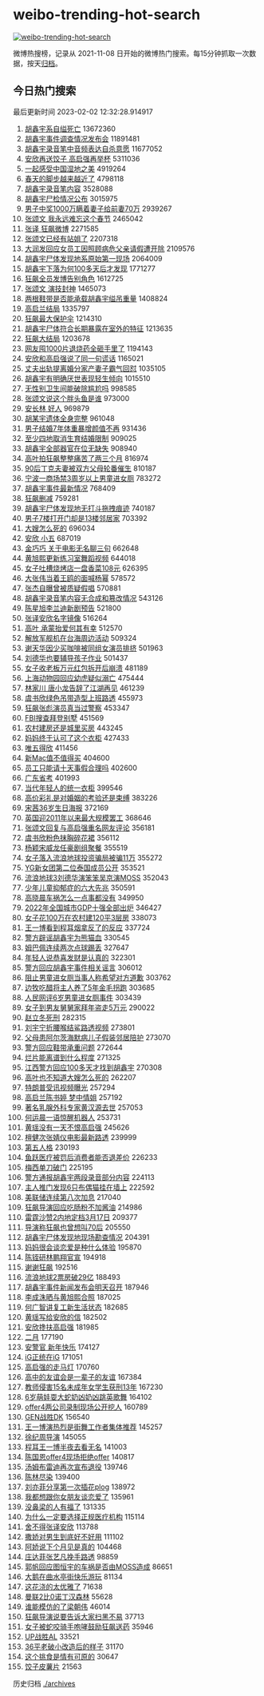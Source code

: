 # weibo-trending-hot-search

[![weibo-trending-hot-search](https://github.com/ameizi/weibo-trending-hot-search/actions/workflows/ci.yml/badge.svg)](https://github.com/ameizi/weibo-trending-hot-search/actions/workflows/ci.yml)

微博热搜榜，记录从 2021-11-08 日开始的微博热门搜索。每15分钟抓取一次数据，按天[归档](./archives)。

## 今日热门搜索

<!-- BEGIN --> 
最后更新时间 2023-02-02 12:32:28.914917 
1. [胡鑫宇系自缢死亡](https://s.weibo.com/weibo?q=%23%E8%83%A1%E9%91%AB%E5%AE%87%E7%B3%BB%E8%87%AA%E7%BC%A2%E6%AD%BB%E4%BA%A1%23&t=31&band_rank=2&Refer=top) 13672360
1. [胡鑫宇事件调查情况发布会](https://s.weibo.com/weibo?q=%23%E8%83%A1%E9%91%AB%E5%AE%87%E4%BA%8B%E4%BB%B6%E8%B0%83%E6%9F%A5%E6%83%85%E5%86%B5%E5%8F%91%E5%B8%83%E4%BC%9A%23&t=31&band_rank=1&Refer=top) 11891481
1. [胡鑫宇录音笔中音频表达自杀意愿](https://s.weibo.com/weibo?q=%23%E8%83%A1%E9%91%AB%E5%AE%87%E5%BD%95%E9%9F%B3%E7%AC%94%E4%B8%AD%E9%9F%B3%E9%A2%91%E8%A1%A8%E8%BE%BE%E8%87%AA%E6%9D%80%E6%84%8F%E6%84%BF%23&t=31&band_rank=3&Refer=top) 11677052
1. [安欣再送饺子 高启强再举杯](https://s.weibo.com/weibo?q=%23%E5%AE%89%E6%AC%A3%E5%86%8D%E9%80%81%E9%A5%BA%E5%AD%90%20%E9%AB%98%E5%90%AF%E5%BC%BA%E5%86%8D%E4%B8%BE%E6%9D%AF%23&t=31&band_rank=1&Refer=top) 5311036
1. [一起感受中国湿地之美](https://s.weibo.com/weibo?q=%23%E4%B8%80%E8%B5%B7%E6%84%9F%E5%8F%97%E4%B8%AD%E5%9B%BD%E6%B9%BF%E5%9C%B0%E4%B9%8B%E7%BE%8E%23&t=31&band_rank=3&Refer=top) 4919264
1. [春天的脚步越来越近了](https://s.weibo.com/weibo?q=%23%E6%98%A5%E5%A4%A9%E7%9A%84%E8%84%9A%E6%AD%A5%E8%B6%8A%E6%9D%A5%E8%B6%8A%E8%BF%91%E4%BA%86%23&t=31&band_rank=3&Refer=top) 4798118
1. [胡鑫宇录音笔内容](https://s.weibo.com/weibo?q=%E8%83%A1%E9%91%AB%E5%AE%87%E5%BD%95%E9%9F%B3%E7%AC%94%E5%86%85%E5%AE%B9&t=31&band_rank=41&Refer=top) 3528088
1. [胡鑫宇尸检情况公布](https://s.weibo.com/weibo?q=%23%E8%83%A1%E9%91%AB%E5%AE%87%E5%B0%B8%E6%A3%80%E6%83%85%E5%86%B5%E5%85%AC%E5%B8%83%23&t=31&band_rank=6&Refer=top) 3015975
1. [男子中奖1000万瞒着妻子给前妻70万](https://s.weibo.com/weibo?q=%23%E7%94%B7%E5%AD%90%E4%B8%AD%E5%A5%961000%E4%B8%87%E7%9E%92%E7%9D%80%E5%A6%BB%E5%AD%90%E7%BB%99%E5%89%8D%E5%A6%BB70%E4%B8%87%23&t=31&band_rank=4&Refer=top) 2939267
1. [张颂文 我永远难忘这个春节](https://s.weibo.com/weibo?q=%E5%BC%A0%E9%A2%82%E6%96%87%20%E6%88%91%E6%B0%B8%E8%BF%9C%E9%9A%BE%E5%BF%98%E8%BF%99%E4%B8%AA%E6%98%A5%E8%8A%82&t=31&band_rank=2&Refer=top) 2465042
1. [张译 狂飙微博](https://s.weibo.com/weibo?q=%E5%BC%A0%E8%AF%91%20%E7%8B%82%E9%A3%99%E5%BE%AE%E5%8D%9A&t=31&band_rank=18&Refer=top) 2271585
1. [张颂文已经有站姐了](https://s.weibo.com/weibo?q=%23%E5%BC%A0%E9%A2%82%E6%96%87%E5%B7%B2%E7%BB%8F%E6%9C%89%E7%AB%99%E5%A7%90%E4%BA%86%23&t=31&band_rank=16&Refer=top) 2207318
1. [大润发回应女员工因照顾病危父亲请假遭开除](https://s.weibo.com/weibo?q=%23%E5%A4%A7%E6%B6%A6%E5%8F%91%E5%9B%9E%E5%BA%94%E5%A5%B3%E5%91%98%E5%B7%A5%E5%9B%A0%E7%85%A7%E9%A1%BE%E7%97%85%E5%8D%B1%E7%88%B6%E4%BA%B2%E8%AF%B7%E5%81%87%E9%81%AD%E5%BC%80%E9%99%A4%23&t=31&band_rank=46&Refer=top) 2109576
1. [胡鑫宇尸体发现地系原始第一现场](https://s.weibo.com/weibo?q=%23%E8%83%A1%E9%91%AB%E5%AE%87%E5%B0%B8%E4%BD%93%E5%8F%91%E7%8E%B0%E5%9C%B0%E7%B3%BB%E5%8E%9F%E5%A7%8B%E7%AC%AC%E4%B8%80%E7%8E%B0%E5%9C%BA%23&t=31&band_rank=6&Refer=top) 2064009
1. [胡鑫宇下落为何100多天后才发现](https://s.weibo.com/weibo?q=%23%E8%83%A1%E9%91%AB%E5%AE%87%E4%B8%8B%E8%90%BD%E4%B8%BA%E4%BD%95100%E5%A4%9A%E5%A4%A9%E5%90%8E%E6%89%8D%E5%8F%91%E7%8E%B0%23&t=31&band_rank=9&Refer=top) 1771277
1. [狂飙全员发博告别角色](https://s.weibo.com/weibo?q=%23%E7%8B%82%E9%A3%99%E5%85%A8%E5%91%98%E5%8F%91%E5%8D%9A%E5%91%8A%E5%88%AB%E8%A7%92%E8%89%B2%23&t=31&band_rank=4&Refer=top) 1612725
1. [张颂文 演技封神](https://s.weibo.com/weibo?q=%E5%BC%A0%E9%A2%82%E6%96%87%20%E6%BC%94%E6%8A%80%E5%B0%81%E7%A5%9E&t=31&band_rank=5&Refer=top) 1465073
1. [两根鞋带是否能承载胡鑫宇缢吊重量](https://s.weibo.com/weibo?q=%23%E4%B8%A4%E6%A0%B9%E9%9E%8B%E5%B8%A6%E6%98%AF%E5%90%A6%E8%83%BD%E6%89%BF%E8%BD%BD%E8%83%A1%E9%91%AB%E5%AE%87%E7%BC%A2%E5%90%8A%E9%87%8D%E9%87%8F%23&t=31&band_rank=26&Refer=top) 1408824
1. [高启兰结局](https://s.weibo.com/weibo?q=%E9%AB%98%E5%90%AF%E5%85%B0%E7%BB%93%E5%B1%80&t=31&band_rank=19&Refer=top) 1335797
1. [狂飙最大保护伞](https://s.weibo.com/weibo?q=%23%E7%8B%82%E9%A3%99%E6%9C%80%E5%A4%A7%E4%BF%9D%E6%8A%A4%E4%BC%9E%23&t=31&band_rank=6&Refer=top) 1214310
1. [胡鑫宇尸体符合长期暴露在室外的特征](https://s.weibo.com/weibo?q=%23%E8%83%A1%E9%91%AB%E5%AE%87%E5%B0%B8%E4%BD%93%E7%AC%A6%E5%90%88%E9%95%BF%E6%9C%9F%E6%9A%B4%E9%9C%B2%E5%9C%A8%E5%AE%A4%E5%A4%96%E7%9A%84%E7%89%B9%E5%BE%81%23&t=31&band_rank=12&Refer=top) 1213635
1. [狂飙大结局](https://s.weibo.com/weibo?q=%23%E7%8B%82%E9%A3%99%E5%A4%A7%E7%BB%93%E5%B1%80%23&t=31&band_rank=7&Refer=top) 1203678
1. [网友囤1000片退烧药全砸手里了](https://s.weibo.com/weibo?q=%23%E7%BD%91%E5%8F%8B%E5%9B%A41000%E7%89%87%E9%80%80%E7%83%A7%E8%8D%AF%E5%85%A8%E7%A0%B8%E6%89%8B%E9%87%8C%E4%BA%86%23&t=31&band_rank=6&Refer=top) 1194143
1. [安欣和高启强说了同一句谎话](https://s.weibo.com/weibo?q=%23%E5%AE%89%E6%AC%A3%E5%92%8C%E9%AB%98%E5%90%AF%E5%BC%BA%E8%AF%B4%E4%BA%86%E5%90%8C%E4%B8%80%E5%8F%A5%E8%B0%8E%E8%AF%9D%23&t=31&band_rank=11&Refer=top) 1165021
1. [丈夫出轨提离婚分家产妻子霸气回怼](https://s.weibo.com/weibo?q=%23%E4%B8%88%E5%A4%AB%E5%87%BA%E8%BD%A8%E6%8F%90%E7%A6%BB%E5%A9%9A%E5%88%86%E5%AE%B6%E4%BA%A7%E5%A6%BB%E5%AD%90%E9%9C%B8%E6%B0%94%E5%9B%9E%E6%80%BC%23&t=31&band_rank=8&Refer=top) 1035105
1. [胡鑫宇有明确厌世表现轻生倾向](https://s.weibo.com/weibo?q=%23%E8%83%A1%E9%91%AB%E5%AE%87%E6%9C%89%E6%98%8E%E7%A1%AE%E5%8E%8C%E4%B8%96%E8%A1%A8%E7%8E%B0%E8%BD%BB%E7%94%9F%E5%80%BE%E5%90%91%23&t=31&band_rank=20&Refer=top) 1015510
1. [无性别卫生间能破除尴尬吗](https://s.weibo.com/weibo?q=%23%E6%97%A0%E6%80%A7%E5%88%AB%E5%8D%AB%E7%94%9F%E9%97%B4%E8%83%BD%E7%A0%B4%E9%99%A4%E5%B0%B4%E5%B0%AC%E5%90%97%23&t=31&band_rank=10&Refer=top) 998585
1. [张颂文说这个胖头鱼是谁](https://s.weibo.com/weibo?q=%23%E5%BC%A0%E9%A2%82%E6%96%87%E8%AF%B4%E8%BF%99%E4%B8%AA%E8%83%96%E5%A4%B4%E9%B1%BC%E6%98%AF%E8%B0%81%23&t=31&band_rank=7&Refer=top) 973000
1. [安长林 好人](https://s.weibo.com/weibo?q=%E5%AE%89%E9%95%BF%E6%9E%97%20%E5%A5%BD%E4%BA%BA&t=31&band_rank=45&Refer=top) 969879
1. [胡某宇遗体全身完整](https://s.weibo.com/weibo?q=%23%E8%83%A1%E6%9F%90%E5%AE%87%E9%81%97%E4%BD%93%E5%85%A8%E8%BA%AB%E5%AE%8C%E6%95%B4%23&t=31&band_rank=12&Refer=top) 961048
1. [男子结婚7年体重暴增颜值不再](https://s.weibo.com/weibo?q=%23%E7%94%B7%E5%AD%90%E7%BB%93%E5%A9%9A7%E5%B9%B4%E4%BD%93%E9%87%8D%E6%9A%B4%E5%A2%9E%E9%A2%9C%E5%80%BC%E4%B8%8D%E5%86%8D%23&t=31&band_rank=31&Refer=top) 931436
1. [至少四地取消生育结婚限制](https://s.weibo.com/weibo?q=%23%E8%87%B3%E5%B0%91%E5%9B%9B%E5%9C%B0%E5%8F%96%E6%B6%88%E7%94%9F%E8%82%B2%E7%BB%93%E5%A9%9A%E9%99%90%E5%88%B6%23&t=31&band_rank=39&Refer=top) 909025
1. [胡鑫宇全部器官在位无缺失](https://s.weibo.com/weibo?q=%23%E8%83%A1%E9%91%AB%E5%AE%87%E5%85%A8%E9%83%A8%E5%99%A8%E5%AE%98%E5%9C%A8%E4%BD%8D%E6%97%A0%E7%BC%BA%E5%A4%B1%23&t=31&band_rank=39&Refer=top) 908940
1. [高叶拍狂飙整整痛苦了两三个月](https://s.weibo.com/weibo?q=%23%E9%AB%98%E5%8F%B6%E6%8B%8D%E7%8B%82%E9%A3%99%E6%95%B4%E6%95%B4%E7%97%9B%E8%8B%A6%E4%BA%86%E4%B8%A4%E4%B8%89%E4%B8%AA%E6%9C%88%23&t=31&band_rank=26&Refer=top) 816974
1. [90后丁克夫妻被双方父母轮番催生](https://s.weibo.com/weibo?q=%2390%E5%90%8E%E4%B8%81%E5%85%8B%E5%A4%AB%E5%A6%BB%E8%A2%AB%E5%8F%8C%E6%96%B9%E7%88%B6%E6%AF%8D%E8%BD%AE%E7%95%AA%E5%82%AC%E7%94%9F%23&t=31&band_rank=9&Refer=top) 810187
1. [宁波一商场禁3周岁以上男童进女厕](https://s.weibo.com/weibo?q=%23%E5%AE%81%E6%B3%A2%E4%B8%80%E5%95%86%E5%9C%BA%E7%A6%813%E5%91%A8%E5%B2%81%E4%BB%A5%E4%B8%8A%E7%94%B7%E7%AB%A5%E8%BF%9B%E5%A5%B3%E5%8E%95%23&t=31&band_rank=29&Refer=top) 783272
1. [胡鑫宇事件最新情况](https://s.weibo.com/weibo?q=%23%E8%83%A1%E9%91%AB%E5%AE%87%E4%BA%8B%E4%BB%B6%E6%9C%80%E6%96%B0%E6%83%85%E5%86%B5%23&t=31&band_rank=10&Refer=top) 768409
1. [狂飙删减](https://s.weibo.com/weibo?q=%E7%8B%82%E9%A3%99%E5%88%A0%E5%87%8F&t=31&band_rank=13&Refer=top) 759281
1. [胡鑫宇尸体发现地无打斗拖拽痕迹](https://s.weibo.com/weibo?q=%23%E8%83%A1%E9%91%AB%E5%AE%87%E5%B0%B8%E4%BD%93%E5%8F%91%E7%8E%B0%E5%9C%B0%E6%97%A0%E6%89%93%E6%96%97%E6%8B%96%E6%8B%BD%E7%97%95%E8%BF%B9%23&t=31&band_rank=14&Refer=top) 740187
1. [男子7楼打开门却是13楼邻居家](https://s.weibo.com/weibo?q=%23%E7%94%B7%E5%AD%907%E6%A5%BC%E6%89%93%E5%BC%80%E9%97%A8%E5%8D%B4%E6%98%AF13%E6%A5%BC%E9%82%BB%E5%B1%85%E5%AE%B6%23&t=31&band_rank=20&Refer=top) 703392
1. [大嫂怎么死的](https://s.weibo.com/weibo?q=%23%E5%A4%A7%E5%AB%82%E6%80%8E%E4%B9%88%E6%AD%BB%E7%9A%84%23&t=31&band_rank=11&Refer=top) 696034
1. [安欣 小五](https://s.weibo.com/weibo?q=%23%E5%AE%89%E6%AC%A3%20%E5%B0%8F%E4%BA%94%23&t=31&band_rank=12&Refer=top) 687019
1. [金巧巧 关于电影无名聊三句](https://s.weibo.com/weibo?q=%E9%87%91%E5%B7%A7%E5%B7%A7%20%E5%85%B3%E4%BA%8E%E7%94%B5%E5%BD%B1%E6%97%A0%E5%90%8D%E8%81%8A%E4%B8%89%E5%8F%A5&t=31&band_rank=23&Refer=top) 662648
1. [黄旭熙更新练习室舞蹈视频](https://s.weibo.com/weibo?q=%23%E9%BB%84%E6%97%AD%E7%86%99%E6%9B%B4%E6%96%B0%E7%BB%83%E4%B9%A0%E5%AE%A4%E8%88%9E%E8%B9%88%E8%A7%86%E9%A2%91%23&t=31&band_rank=13&Refer=top) 644018
1. [女子吐槽烧烤店一盘香菜108元](https://s.weibo.com/weibo?q=%23%E5%A5%B3%E5%AD%90%E5%90%90%E6%A7%BD%E7%83%A7%E7%83%A4%E5%BA%97%E4%B8%80%E7%9B%98%E9%A6%99%E8%8F%9C108%E5%85%83%23&t=31&band_rank=25&Refer=top) 626395
1. [大张伟当着王鸥的面喊杨幂](https://s.weibo.com/weibo?q=%23%E5%A4%A7%E5%BC%A0%E4%BC%9F%E5%BD%93%E7%9D%80%E7%8E%8B%E9%B8%A5%E7%9A%84%E9%9D%A2%E5%96%8A%E6%9D%A8%E5%B9%82%23&t=31&band_rank=14&Refer=top) 578572
1. [张杰自曝曾被质疑假唱](https://s.weibo.com/weibo?q=%23%E5%BC%A0%E6%9D%B0%E8%87%AA%E6%9B%9D%E6%9B%BE%E8%A2%AB%E8%B4%A8%E7%96%91%E5%81%87%E5%94%B1%23&t=31&band_rank=15&Refer=top) 570881
1. [胡鑫宇录音笔内容无合成和篡改情况](https://s.weibo.com/weibo?q=%23%E8%83%A1%E9%91%AB%E5%AE%87%E5%BD%95%E9%9F%B3%E7%AC%94%E5%86%85%E5%AE%B9%E6%97%A0%E5%90%88%E6%88%90%E5%92%8C%E7%AF%A1%E6%94%B9%E6%83%85%E5%86%B5%23&t=31&band_rank=21&Refer=top) 543126
1. [陈星旭李兰迪新剧预告](https://s.weibo.com/weibo?q=%23%E9%99%88%E6%98%9F%E6%97%AD%E6%9D%8E%E5%85%B0%E8%BF%AA%E6%96%B0%E5%89%A7%E9%A2%84%E5%91%8A%23&t=31&band_rank=23&Refer=top) 521800
1. [张译安欣名字镜像](https://s.weibo.com/weibo?q=%23%E5%BC%A0%E8%AF%91%E5%AE%89%E6%AC%A3%E5%90%8D%E5%AD%97%E9%95%9C%E5%83%8F%23&t=31&band_rank=31&Refer=top) 516264
1. [高叶 承蒙抬爱何其有幸](https://s.weibo.com/weibo?q=%E9%AB%98%E5%8F%B6%20%E6%89%BF%E8%92%99%E6%8A%AC%E7%88%B1%E4%BD%95%E5%85%B6%E6%9C%89%E5%B9%B8&t=31&band_rank=23&Refer=top) 512570
1. [解放军舰机在台海周边活动](https://s.weibo.com/weibo?q=%23%E8%A7%A3%E6%94%BE%E5%86%9B%E8%88%B0%E6%9C%BA%E5%9C%A8%E5%8F%B0%E6%B5%B7%E5%91%A8%E8%BE%B9%E6%B4%BB%E5%8A%A8%23&t=31&band_rank=50&Refer=top) 509324
1. [谢天华因少买咖啡被同组女演员排挤](https://s.weibo.com/weibo?q=%23%E8%B0%A2%E5%A4%A9%E5%8D%8E%E5%9B%A0%E5%B0%91%E4%B9%B0%E5%92%96%E5%95%A1%E8%A2%AB%E5%90%8C%E7%BB%84%E5%A5%B3%E6%BC%94%E5%91%98%E6%8E%92%E6%8C%A4%23&t=31&band_rank=16&Refer=top) 501963
1. [刘德华也要辅导孩子作业](https://s.weibo.com/weibo?q=%23%E5%88%98%E5%BE%B7%E5%8D%8E%E4%B9%9F%E8%A6%81%E8%BE%85%E5%AF%BC%E5%AD%A9%E5%AD%90%E4%BD%9C%E4%B8%9A%23&t=31&band_rank=15&Refer=top) 501437
1. [女子收老板万元红包拆开后崩溃](https://s.weibo.com/weibo?q=%23%E5%A5%B3%E5%AD%90%E6%94%B6%E8%80%81%E6%9D%BF%E4%B8%87%E5%85%83%E7%BA%A2%E5%8C%85%E6%8B%86%E5%BC%80%E5%90%8E%E5%B4%A9%E6%BA%83%23&t=31&band_rank=50&Refer=top) 481189
1. [上海动物园回应幼虎疑似溺亡](https://s.weibo.com/weibo?q=%23%E4%B8%8A%E6%B5%B7%E5%8A%A8%E7%89%A9%E5%9B%AD%E5%9B%9E%E5%BA%94%E5%B9%BC%E8%99%8E%E7%96%91%E4%BC%BC%E6%BA%BA%E4%BA%A1%23&t=31&band_rank=45&Refer=top) 475444
1. [林家川 唐小龙告辞了江湖再见](https://s.weibo.com/weibo?q=%E6%9E%97%E5%AE%B6%E5%B7%9D%20%E5%94%90%E5%B0%8F%E9%BE%99%E5%91%8A%E8%BE%9E%E4%BA%86%E6%B1%9F%E6%B9%96%E5%86%8D%E8%A7%81&t=31&band_rank=18&Refer=top) 461239
1. [虞书欣绿色吊带造型上班路透](https://s.weibo.com/weibo?q=%23%E8%99%9E%E4%B9%A6%E6%AC%A3%E7%BB%BF%E8%89%B2%E5%90%8A%E5%B8%A6%E9%80%A0%E5%9E%8B%E4%B8%8A%E7%8F%AD%E8%B7%AF%E9%80%8F%23&t=31&band_rank=29&Refer=top) 455973
1. [狂飙张彪演员真当过警察](https://s.weibo.com/weibo?q=%23%E7%8B%82%E9%A3%99%E5%BC%A0%E5%BD%AA%E6%BC%94%E5%91%98%E7%9C%9F%E5%BD%93%E8%BF%87%E8%AD%A6%E5%AF%9F%23&t=31&band_rank=40&Refer=top) 453347
1. [FBI搜查拜登别墅](https://s.weibo.com/weibo?q=%23FBI%E6%90%9C%E6%9F%A5%E6%8B%9C%E7%99%BB%E5%88%AB%E5%A2%85%23&t=31&band_rank=31&Refer=top) 451569
1. [农村建房还是城里买房](https://s.weibo.com/weibo?q=%23%E5%86%9C%E6%9D%91%E5%BB%BA%E6%88%BF%E8%BF%98%E6%98%AF%E5%9F%8E%E9%87%8C%E4%B9%B0%E6%88%BF%23&t=31&band_rank=26&Refer=top) 443245
1. [妈妈终于认可了这个衣柜](https://s.weibo.com/weibo?q=%23%E5%A6%88%E5%A6%88%E7%BB%88%E4%BA%8E%E8%AE%A4%E5%8F%AF%E4%BA%86%E8%BF%99%E4%B8%AA%E8%A1%A3%E6%9F%9C%23&t=31&band_rank=28&Refer=top) 427433
1. [唯五得欣](https://s.weibo.com/weibo?q=%E5%94%AF%E4%BA%94%E5%BE%97%E6%AC%A3&t=31&band_rank=37&Refer=top) 411456
1. [新Mac值不值得买](https://s.weibo.com/weibo?q=%23%E6%96%B0Mac%E5%80%BC%E4%B8%8D%E5%80%BC%E5%BE%97%E4%B9%B0%23&t=31&band_rank=21&Refer=top) 404600
1. [员工只能请十天事假合理吗](https://s.weibo.com/weibo?q=%23%E5%91%98%E5%B7%A5%E5%8F%AA%E8%83%BD%E8%AF%B7%E5%8D%81%E5%A4%A9%E4%BA%8B%E5%81%87%E5%90%88%E7%90%86%E5%90%97%23&t=31&band_rank=39&Refer=top) 402600
1. [广东省考](https://s.weibo.com/weibo?q=%E5%B9%BF%E4%B8%9C%E7%9C%81%E8%80%83&t=31&band_rank=22&Refer=top) 401993
1. [当代年轻人的统一衣柜](https://s.weibo.com/weibo?q=%23%E5%BD%93%E4%BB%A3%E5%B9%B4%E8%BD%BB%E4%BA%BA%E7%9A%84%E7%BB%9F%E4%B8%80%E8%A1%A3%E6%9F%9C%23&t=31&band_rank=22&Refer=top) 399546
1. [高价彩礼是对婚姻的考验还是束缚](https://s.weibo.com/weibo?q=%23%E9%AB%98%E4%BB%B7%E5%BD%A9%E7%A4%BC%E6%98%AF%E5%AF%B9%E5%A9%9A%E5%A7%BB%E7%9A%84%E8%80%83%E9%AA%8C%E8%BF%98%E6%98%AF%E6%9D%9F%E7%BC%9A%23&t=31&band_rank=43&Refer=top) 383226
1. [宋茜36岁生日海报](https://s.weibo.com/weibo?q=%23%E5%AE%8B%E8%8C%9C36%E5%B2%81%E7%94%9F%E6%97%A5%E6%B5%B7%E6%8A%A5%23&t=31&band_rank=25&Refer=top) 372169
1. [英国迎2011年以来最大规模罢工](https://s.weibo.com/weibo?q=%23%E8%8B%B1%E5%9B%BD%E8%BF%8E2011%E5%B9%B4%E4%BB%A5%E6%9D%A5%E6%9C%80%E5%A4%A7%E8%A7%84%E6%A8%A1%E7%BD%A2%E5%B7%A5%23&t=31&band_rank=31&Refer=top) 368646
1. [张颂文回复与高启强重名网友评论](https://s.weibo.com/weibo?q=%23%E5%BC%A0%E9%A2%82%E6%96%87%E5%9B%9E%E5%A4%8D%E4%B8%8E%E9%AB%98%E5%90%AF%E5%BC%BA%E9%87%8D%E5%90%8D%E7%BD%91%E5%8F%8B%E8%AF%84%E8%AE%BA%23&t=31&band_rank=32&Refer=top) 356181
1. [虞书欣粉色抹胸碎花裙](https://s.weibo.com/weibo?q=%23%E8%99%9E%E4%B9%A6%E6%AC%A3%E7%B2%89%E8%89%B2%E6%8A%B9%E8%83%B8%E7%A2%8E%E8%8A%B1%E8%A3%99%23&t=31&band_rank=35&Refer=top) 356112
1. [杨颖宋威龙任豪剧组聚餐](https://s.weibo.com/weibo?q=%23%E6%9D%A8%E9%A2%96%E5%AE%8B%E5%A8%81%E9%BE%99%E4%BB%BB%E8%B1%AA%E5%89%A7%E7%BB%84%E8%81%9A%E9%A4%90%23&t=31&band_rank=32&Refer=top) 355519
1. [女子落入流浪地球投资骗局被骗11万](https://s.weibo.com/weibo?q=%23%E5%A5%B3%E5%AD%90%E8%90%BD%E5%85%A5%E6%B5%81%E6%B5%AA%E5%9C%B0%E7%90%83%E6%8A%95%E8%B5%84%E9%AA%97%E5%B1%80%E8%A2%AB%E9%AA%9711%E4%B8%87%23&t=31&band_rank=24&Refer=top) 355272
1. [YG新女团第二位泰国成员公开](https://s.weibo.com/weibo?q=%23YG%E6%96%B0%E5%A5%B3%E5%9B%A2%E7%AC%AC%E4%BA%8C%E4%BD%8D%E6%B3%B0%E5%9B%BD%E6%88%90%E5%91%98%E5%85%AC%E5%BC%80%23&t=31&band_rank=27&Refer=top) 353521
1. [流浪地球3刘德华演笨笨吴京演MOSS](https://s.weibo.com/weibo?q=%23%E6%B5%81%E6%B5%AA%E5%9C%B0%E7%90%833%E5%88%98%E5%BE%B7%E5%8D%8E%E6%BC%94%E7%AC%A8%E7%AC%A8%E5%90%B4%E4%BA%AC%E6%BC%94MOSS%23&t=31&band_rank=43&Refer=top) 352043
1. [少年儿童抑郁症的六大先兆](https://s.weibo.com/weibo?q=%23%E5%B0%91%E5%B9%B4%E5%84%BF%E7%AB%A5%E6%8A%91%E9%83%81%E7%97%87%E7%9A%84%E5%85%AD%E5%A4%A7%E5%85%88%E5%85%86%23&t=31&band_rank=47&Refer=top) 350591
1. [高晓晨车祸怎么一点事都没有](https://s.weibo.com/weibo?q=%E9%AB%98%E6%99%93%E6%99%A8%E8%BD%A6%E7%A5%B8%E6%80%8E%E4%B9%88%E4%B8%80%E7%82%B9%E4%BA%8B%E9%83%BD%E6%B2%A1%E6%9C%89&t=31&band_rank=21&Refer=top) 349950
1. [2022年全国城市GDP十强全部出炉](https://s.weibo.com/weibo?q=%232022%E5%B9%B4%E5%85%A8%E5%9B%BD%E5%9F%8E%E5%B8%82GDP%E5%8D%81%E5%BC%BA%E5%85%A8%E9%83%A8%E5%87%BA%E7%82%89%23&t=31&band_rank=33&Refer=top) 346427
1. [女子花100万在农村建120平3层房](https://s.weibo.com/weibo?q=%23%E5%A5%B3%E5%AD%90%E8%8A%B1100%E4%B8%87%E5%9C%A8%E5%86%9C%E6%9D%91%E5%BB%BA120%E5%B9%B33%E5%B1%82%E6%88%BF%23&t=31&band_rank=17&Refer=top) 338073
1. [王一博看到程耳烟拿反了的反应](https://s.weibo.com/weibo?q=%23%E7%8E%8B%E4%B8%80%E5%8D%9A%E7%9C%8B%E5%88%B0%E7%A8%8B%E8%80%B3%E7%83%9F%E6%8B%BF%E5%8F%8D%E4%BA%86%E7%9A%84%E5%8F%8D%E5%BA%94%23&t=31&band_rank=33&Refer=top) 337724
1. [警方辟谣胡鑫宇为熊猫血](https://s.weibo.com/weibo?q=%23%E8%AD%A6%E6%96%B9%E8%BE%9F%E8%B0%A3%E8%83%A1%E9%91%AB%E5%AE%87%E4%B8%BA%E7%86%8A%E7%8C%AB%E8%A1%80%23&t=31&band_rank=42&Refer=top) 330545
1. [姆巴佩连续两次点球踢丢](https://s.weibo.com/weibo?q=%23%E5%A7%86%E5%B7%B4%E4%BD%A9%E8%BF%9E%E7%BB%AD%E4%B8%A4%E6%AC%A1%E7%82%B9%E7%90%83%E8%B8%A2%E4%B8%A2%23&t=31&band_rank=27&Refer=top) 327647
1. [年轻人说恭喜发财是认真的](https://s.weibo.com/weibo?q=%23%E5%B9%B4%E8%BD%BB%E4%BA%BA%E8%AF%B4%E6%81%AD%E5%96%9C%E5%8F%91%E8%B4%A2%E6%98%AF%E8%AE%A4%E7%9C%9F%E7%9A%84%23&t=31&band_rank=43&Refer=top) 322301
1. [警方回应胡鑫宇事件相关谣言](https://s.weibo.com/weibo?q=%23%E8%AD%A6%E6%96%B9%E5%9B%9E%E5%BA%94%E8%83%A1%E9%91%AB%E5%AE%87%E4%BA%8B%E4%BB%B6%E7%9B%B8%E5%85%B3%E8%B0%A3%E8%A8%80%23&t=31&band_rank=47&Refer=top) 306012
1. [阻止男童进女厕当事人称希望对方道歉](https://s.weibo.com/weibo?q=%23%E9%98%BB%E6%AD%A2%E7%94%B7%E7%AB%A5%E8%BF%9B%E5%A5%B3%E5%8E%95%E5%BD%93%E4%BA%8B%E4%BA%BA%E7%A7%B0%E5%B8%8C%E6%9C%9B%E5%AF%B9%E6%96%B9%E9%81%93%E6%AD%89%23&t=31&band_rank=29&Refer=top) 303762
1. [边牧吃醋将主人养了5年金毛拐跑](https://s.weibo.com/weibo?q=%23%E8%BE%B9%E7%89%A7%E5%90%83%E9%86%8B%E5%B0%86%E4%B8%BB%E4%BA%BA%E5%85%BB%E4%BA%865%E5%B9%B4%E9%87%91%E6%AF%9B%E6%8B%90%E8%B7%91%23&t=31&band_rank=19&Refer=top) 303685
1. [人民网评6岁男童进女厕事件](https://s.weibo.com/weibo?q=%23%E4%BA%BA%E6%B0%91%E7%BD%91%E8%AF%846%E5%B2%81%E7%94%B7%E7%AB%A5%E8%BF%9B%E5%A5%B3%E5%8E%95%E4%BA%8B%E4%BB%B6%23&t=31&band_rank=18&Refer=top) 303439
1. [女子到男友舅舅家拜年盗走5万元](https://s.weibo.com/weibo?q=%23%E5%A5%B3%E5%AD%90%E5%88%B0%E7%94%B7%E5%8F%8B%E8%88%85%E8%88%85%E5%AE%B6%E6%8B%9C%E5%B9%B4%E7%9B%97%E8%B5%B05%E4%B8%87%E5%85%83%23&t=31&band_rank=50&Refer=top) 290022
1. [赵立冬死刑](https://s.weibo.com/weibo?q=%23%E8%B5%B5%E7%AB%8B%E5%86%AC%E6%AD%BB%E5%88%91%23&t=31&band_rank=26&Refer=top) 282315
1. [刘宇宁折腰喉结鲨路透视频](https://s.weibo.com/weibo?q=%23%E5%88%98%E5%AE%87%E5%AE%81%E6%8A%98%E8%85%B0%E5%96%89%E7%BB%93%E9%B2%A8%E8%B7%AF%E9%80%8F%E8%A7%86%E9%A2%91%23&t=31&band_rank=28&Refer=top) 273801
1. [父母患阿尔茨海默病儿子假装邻居陪护](https://s.weibo.com/weibo?q=%23%E7%88%B6%E6%AF%8D%E6%82%A3%E9%98%BF%E5%B0%94%E8%8C%A8%E6%B5%B7%E9%BB%98%E7%97%85%E5%84%BF%E5%AD%90%E5%81%87%E8%A3%85%E9%82%BB%E5%B1%85%E9%99%AA%E6%8A%A4%23&t=31&band_rank=32&Refer=top) 273070
1. [警方回应鞋带承重问题](https://s.weibo.com/weibo?q=%23%E8%AD%A6%E6%96%B9%E5%9B%9E%E5%BA%94%E9%9E%8B%E5%B8%A6%E6%89%BF%E9%87%8D%E9%97%AE%E9%A2%98%23&t=31&band_rank=40&Refer=top) 272644
1. [烂片能离谱到什么程度](https://s.weibo.com/weibo?q=%23%E7%83%82%E7%89%87%E8%83%BD%E7%A6%BB%E8%B0%B1%E5%88%B0%E4%BB%80%E4%B9%88%E7%A8%8B%E5%BA%A6%23&t=31&band_rank=22&Refer=top) 271325
1. [江西警方回应100多天才找到胡鑫宇](https://s.weibo.com/weibo?q=%23%E6%B1%9F%E8%A5%BF%E8%AD%A6%E6%96%B9%E5%9B%9E%E5%BA%94100%E5%A4%9A%E5%A4%A9%E6%89%8D%E6%89%BE%E5%88%B0%E8%83%A1%E9%91%AB%E5%AE%87%23&t=31&band_rank=39&Refer=top) 270308
1. [高叶也不知道大嫂怎么死的](https://s.weibo.com/weibo?q=%23%E9%AB%98%E5%8F%B6%E4%B9%9F%E4%B8%8D%E7%9F%A5%E9%81%93%E5%A4%A7%E5%AB%82%E6%80%8E%E4%B9%88%E6%AD%BB%E7%9A%84%23&t=31&band_rank=23&Refer=top) 262207
1. [特朗普受讯视频曝光](https://s.weibo.com/weibo?q=%23%E7%89%B9%E6%9C%97%E6%99%AE%E5%8F%97%E8%AE%AF%E8%A7%86%E9%A2%91%E6%9B%9D%E5%85%89%23&t=31&band_rank=38&Refer=top) 257294
1. [高启兰陈书婷 梦中情姐](https://s.weibo.com/weibo?q=%E9%AB%98%E5%90%AF%E5%85%B0%E9%99%88%E4%B9%A6%E5%A9%B7%20%E6%A2%A6%E4%B8%AD%E6%83%85%E5%A7%90&t=31&band_rank=24&Refer=top) 257192
1. [著名乳腺外科专家黄汉源去世](https://s.weibo.com/weibo?q=%23%E8%91%97%E5%90%8D%E4%B9%B3%E8%85%BA%E5%A4%96%E7%A7%91%E4%B8%93%E5%AE%B6%E9%BB%84%E6%B1%89%E6%BA%90%E5%8E%BB%E4%B8%96%23&t=31&band_rank=25&Refer=top) 257053
1. [何运晨一语惊醒机器人](https://s.weibo.com/weibo?q=%23%E4%BD%95%E8%BF%90%E6%99%A8%E4%B8%80%E8%AF%AD%E6%83%8A%E9%86%92%E6%9C%BA%E5%99%A8%E4%BA%BA%23&t=31&band_rank=43&Refer=top) 253731
1. [黄瑶没有一天不恨高启强](https://s.weibo.com/weibo?q=%23%E9%BB%84%E7%91%B6%E6%B2%A1%E6%9C%89%E4%B8%80%E5%A4%A9%E4%B8%8D%E6%81%A8%E9%AB%98%E5%90%AF%E5%BC%BA%23&t=31&band_rank=27&Refer=top) 245626
1. [檀健次张婧仪电影最新路透](https://s.weibo.com/weibo?q=%23%E6%AA%80%E5%81%A5%E6%AC%A1%E5%BC%A0%E5%A9%A7%E4%BB%AA%E7%94%B5%E5%BD%B1%E6%9C%80%E6%96%B0%E8%B7%AF%E9%80%8F%23&t=31&band_rank=43&Refer=top) 239999
1. [第五人格](https://s.weibo.com/weibo?q=%23%E7%AC%AC%E4%BA%94%E4%BA%BA%E6%A0%BC%23&t=31&band_rank=36&Refer=top) 230193
1. [鱼跃医疗被罚后消费者能否退差价](https://s.weibo.com/weibo?q=%23%E9%B1%BC%E8%B7%83%E5%8C%BB%E7%96%97%E8%A2%AB%E7%BD%9A%E5%90%8E%E6%B6%88%E8%B4%B9%E8%80%85%E8%83%BD%E5%90%A6%E9%80%80%E5%B7%AE%E4%BB%B7%23&t=31&band_rank=34&Refer=top) 226233
1. [梅西单刀破门](https://s.weibo.com/weibo?q=%23%E6%A2%85%E8%A5%BF%E5%8D%95%E5%88%80%E7%A0%B4%E9%97%A8%23&t=31&band_rank=37&Refer=top) 225195
1. [警方通报胡鑫宇两段录音部分内容](https://s.weibo.com/weibo?q=%23%E8%AD%A6%E6%96%B9%E9%80%9A%E6%8A%A5%E8%83%A1%E9%91%AB%E5%AE%87%E4%B8%A4%E6%AE%B5%E5%BD%95%E9%9F%B3%E9%83%A8%E5%88%86%E5%86%85%E5%AE%B9%23&t=31&band_rank=42&Refer=top) 224113
1. [主人推门发现6只布偶猫挂在墙上](https://s.weibo.com/weibo?q=%23%E4%B8%BB%E4%BA%BA%E6%8E%A8%E9%97%A8%E5%8F%91%E7%8E%B06%E5%8F%AA%E5%B8%83%E5%81%B6%E7%8C%AB%E6%8C%82%E5%9C%A8%E5%A2%99%E4%B8%8A%23&t=31&band_rank=29&Refer=top) 222592
1. [美联储连续第八次加息](https://s.weibo.com/weibo?q=%23%E7%BE%8E%E8%81%94%E5%82%A8%E8%BF%9E%E7%BB%AD%E7%AC%AC%E5%85%AB%E6%AC%A1%E5%8A%A0%E6%81%AF%23&t=31&band_rank=39&Refer=top) 217040
1. [狂飙导演回应吃肠粉不加酱油](https://s.weibo.com/weibo?q=%23%E7%8B%82%E9%A3%99%E5%AF%BC%E6%BC%94%E5%9B%9E%E5%BA%94%E5%90%83%E8%82%A0%E7%B2%89%E4%B8%8D%E5%8A%A0%E9%85%B1%E6%B2%B9%23&t=31&band_rank=33&Refer=top) 214986
1. [雷霆沙赞2内地定档3月17日](https://s.weibo.com/weibo?q=%23%E9%9B%B7%E9%9C%86%E6%B2%99%E8%B5%9E2%E5%86%85%E5%9C%B0%E5%AE%9A%E6%A1%A33%E6%9C%8817%E6%97%A5%23&t=31&band_rank=46&Refer=top) 209377
1. [导演称狂飙也曾想叫70后](https://s.weibo.com/weibo?q=%23%E5%AF%BC%E6%BC%94%E7%A7%B0%E7%8B%82%E9%A3%99%E4%B9%9F%E6%9B%BE%E6%83%B3%E5%8F%AB70%E5%90%8E%23&t=31&band_rank=47&Refer=top) 205550
1. [胡鑫宇尸体发现地现场勘查情况](https://s.weibo.com/weibo?q=%23%E8%83%A1%E9%91%AB%E5%AE%87%E5%B0%B8%E4%BD%93%E5%8F%91%E7%8E%B0%E5%9C%B0%E7%8E%B0%E5%9C%BA%E5%8B%98%E6%9F%A5%E6%83%85%E5%86%B5%23&t=31&band_rank=49&Refer=top) 204391
1. [妈妈很会谈恋爱是种什么体验](https://s.weibo.com/weibo?q=%23%E5%A6%88%E5%A6%88%E5%BE%88%E4%BC%9A%E8%B0%88%E6%81%8B%E7%88%B1%E6%98%AF%E7%A7%8D%E4%BB%80%E4%B9%88%E4%BD%93%E9%AA%8C%23&t=31&band_rank=30&Refer=top) 195870
1. [陈铚研林鹏翔官宣](https://s.weibo.com/weibo?q=%23%E9%99%88%E9%93%9A%E7%A0%94%E6%9E%97%E9%B9%8F%E7%BF%94%E5%AE%98%E5%AE%A3%23&t=31&band_rank=31&Refer=top) 194918
1. [谢谢狂飙](https://s.weibo.com/weibo?q=%23%E8%B0%A2%E8%B0%A2%E7%8B%82%E9%A3%99%23&t=31&band_rank=6&Refer=top) 192516
1. [流浪地球2票房破29亿](https://s.weibo.com/weibo?q=%23%E6%B5%81%E6%B5%AA%E5%9C%B0%E7%90%832%E7%A5%A8%E6%88%BF%E7%A0%B429%E4%BA%BF%23&t=31&band_rank=32&Refer=top) 188493
1. [胡鑫宇事件新闻发布会明天召开](https://s.weibo.com/weibo?q=%23%E8%83%A1%E9%91%AB%E5%AE%87%E4%BA%8B%E4%BB%B6%E6%96%B0%E9%97%BB%E5%8F%91%E5%B8%83%E4%BC%9A%E6%98%8E%E5%A4%A9%E5%8F%AC%E5%BC%80%23&t=31&band_rank=40&Refer=top) 187946
1. [李成洙晒与黄旭熙合照](https://s.weibo.com/weibo?q=%23%E6%9D%8E%E6%88%90%E6%B4%99%E6%99%92%E4%B8%8E%E9%BB%84%E6%97%AD%E7%86%99%E5%90%88%E7%85%A7%23&t=31&band_rank=33&Refer=top) 187025
1. [何广智讲复工新生活状态](https://s.weibo.com/weibo?q=%23%E4%BD%95%E5%B9%BF%E6%99%BA%E8%AE%B2%E5%A4%8D%E5%B7%A5%E6%96%B0%E7%94%9F%E6%B4%BB%E7%8A%B6%E6%80%81%23&t=31&band_rank=49&Refer=top) 182685
1. [黄瑶写给安欣的信](https://s.weibo.com/weibo?q=%23%E9%BB%84%E7%91%B6%E5%86%99%E7%BB%99%E5%AE%89%E6%AC%A3%E7%9A%84%E4%BF%A1%23&t=31&band_rank=34&Refer=top) 182502
1. [安欣搀扶高启强](https://s.weibo.com/weibo?q=%23%E5%AE%89%E6%AC%A3%E6%90%80%E6%89%B6%E9%AB%98%E5%90%AF%E5%BC%BA%23&t=31&band_rank=50&Refer=top) 181985
1. [二月](https://s.weibo.com/weibo?q=%E4%BA%8C%E6%9C%88&t=31&band_rank=13&Refer=top) 177190
1. [安警官 新年快乐](https://s.weibo.com/weibo?q=%E5%AE%89%E8%AD%A6%E5%AE%98%20%E6%96%B0%E5%B9%B4%E5%BF%AB%E4%B9%90&t=31&band_rank=36&Refer=top) 174127
1. [iG正统在iG](https://s.weibo.com/weibo?q=%23iG%E6%AD%A3%E7%BB%9F%E5%9C%A8iG%23&t=31&band_rank=37&Refer=top) 171051
1. [高启强的走马灯](https://s.weibo.com/weibo?q=%23%E9%AB%98%E5%90%AF%E5%BC%BA%E7%9A%84%E8%B5%B0%E9%A9%AC%E7%81%AF%23&t=31&band_rank=44&Refer=top) 170760
1. [高中的友谊会是一辈子的友谊](https://s.weibo.com/weibo?q=%23%E9%AB%98%E4%B8%AD%E7%9A%84%E5%8F%8B%E8%B0%8A%E4%BC%9A%E6%98%AF%E4%B8%80%E8%BE%88%E5%AD%90%E7%9A%84%E5%8F%8B%E8%B0%8A%23&t=31&band_rank=38&Refer=top) 167384
1. [教师侵害15名未成年女学生获刑13年](https://s.weibo.com/weibo?q=%23%E6%95%99%E5%B8%88%E4%BE%B5%E5%AE%B315%E5%90%8D%E6%9C%AA%E6%88%90%E5%B9%B4%E5%A5%B3%E5%AD%A6%E7%94%9F%E8%8E%B7%E5%88%9113%E5%B9%B4%23&t=31&band_rank=39&Refer=top) 167230
1. [6岁萌娃耍大蛇奶凶奶凶跳英歌舞](https://s.weibo.com/weibo?q=%236%E5%B2%81%E8%90%8C%E5%A8%83%E8%80%8D%E5%A4%A7%E8%9B%87%E5%A5%B6%E5%87%B6%E5%A5%B6%E5%87%B6%E8%B7%B3%E8%8B%B1%E6%AD%8C%E8%88%9E%23&t=31&band_rank=39&Refer=top) 164102
1. [offer4两公司录制现场公开挖人](https://s.weibo.com/weibo?q=%23offer4%E4%B8%A4%E5%85%AC%E5%8F%B8%E5%BD%95%E5%88%B6%E7%8E%B0%E5%9C%BA%E5%85%AC%E5%BC%80%E6%8C%96%E4%BA%BA%23&t=31&band_rank=48&Refer=top) 160789
1. [GEN战胜DK](https://s.weibo.com/weibo?q=%23GEN%E6%88%98%E8%83%9CDK%23&t=31&band_rank=26&Refer=top) 156540
1. [王一博演热烈是街舞工作者集体推荐](https://s.weibo.com/weibo?q=%23%E7%8E%8B%E4%B8%80%E5%8D%9A%E6%BC%94%E7%83%AD%E7%83%88%E6%98%AF%E8%A1%97%E8%88%9E%E5%B7%A5%E4%BD%9C%E8%80%85%E9%9B%86%E4%BD%93%E6%8E%A8%E8%8D%90%23&t=31&band_rank=44&Refer=top) 145257
1. [徐纪周导演](https://s.weibo.com/weibo?q=%E5%BE%90%E7%BA%AA%E5%91%A8%E5%AF%BC%E6%BC%94&t=31&band_rank=50&Refer=top) 145055
1. [程耳王一博半夜去看无名](https://s.weibo.com/weibo?q=%23%E7%A8%8B%E8%80%B3%E7%8E%8B%E4%B8%80%E5%8D%9A%E5%8D%8A%E5%A4%9C%E5%8E%BB%E7%9C%8B%E6%97%A0%E5%90%8D%23&t=31&band_rank=41&Refer=top) 141003
1. [陈国恩offer4现场拒绝offer](https://s.weibo.com/weibo?q=%23%E9%99%88%E5%9B%BD%E6%81%A9offer4%E7%8E%B0%E5%9C%BA%E6%8B%92%E7%BB%9Doffer%23&t=31&band_rank=42&Refer=top) 140817
1. [汤姆布雷迪再次宣布退役](https://s.weibo.com/weibo?q=%23%E6%B1%A4%E5%A7%86%E5%B8%83%E9%9B%B7%E8%BF%AA%E5%86%8D%E6%AC%A1%E5%AE%A3%E5%B8%83%E9%80%80%E5%BD%B9%23&t=31&band_rank=45&Refer=top) 139746
1. [陈林尽染](https://s.weibo.com/weibo?q=%E9%99%88%E6%9E%97%E5%B0%BD%E6%9F%93&t=31&band_rank=46&Refer=top) 139400
1. [刘亦菲分享第一次插花plog](https://s.weibo.com/weibo?q=%23%E5%88%98%E4%BA%A6%E8%8F%B2%E5%88%86%E4%BA%AB%E7%AC%AC%E4%B8%80%E6%AC%A1%E6%8F%92%E8%8A%B1plog%23&t=31&band_rank=47&Refer=top) 138972
1. [我都想跟你女朋友谈恋爱了](https://s.weibo.com/weibo?q=%23%E6%88%91%E9%83%BD%E6%83%B3%E8%B7%9F%E4%BD%A0%E5%A5%B3%E6%9C%8B%E5%8F%8B%E8%B0%88%E6%81%8B%E7%88%B1%E4%BA%86%23&t=31&band_rank=48&Refer=top) 135961
1. [没鼻梁的人有福了](https://s.weibo.com/weibo?q=%23%E6%B2%A1%E9%BC%BB%E6%A2%81%E7%9A%84%E4%BA%BA%E6%9C%89%E7%A6%8F%E4%BA%86%23&t=31&band_rank=49&Refer=top) 131335
1. [为什么一定要选择正规医疗机构](https://s.weibo.com/weibo?q=%23%E4%B8%BA%E4%BB%80%E4%B9%88%E4%B8%80%E5%AE%9A%E8%A6%81%E9%80%89%E6%8B%A9%E6%AD%A3%E8%A7%84%E5%8C%BB%E7%96%97%E6%9C%BA%E6%9E%84%23&t=31&band_rank=47&Refer=top) 115114
1. [舍不得张译安欣](https://s.weibo.com/weibo?q=%23%E8%88%8D%E4%B8%8D%E5%BE%97%E5%BC%A0%E8%AF%91%E5%AE%89%E6%AC%A3%23&t=31&band_rank=32&Refer=top) 113788
1. [撒娇对男生到底好不好用](https://s.weibo.com/weibo?q=%23%E6%92%92%E5%A8%87%E5%AF%B9%E7%94%B7%E7%94%9F%E5%88%B0%E5%BA%95%E5%A5%BD%E4%B8%8D%E5%A5%BD%E7%94%A8%23&t=31&band_rank=50&Refer=top) 111102
1. [阿娇说下个月见是真的](https://s.weibo.com/weibo?q=%23%E9%98%BF%E5%A8%87%E8%AF%B4%E4%B8%8B%E4%B8%AA%E6%9C%88%E8%A7%81%E6%98%AF%E7%9C%9F%E7%9A%84%23&t=31&band_rank=44&Refer=top) 104468
1. [庄达菲张艺凡挽手路透](https://s.weibo.com/weibo?q=%23%E5%BA%84%E8%BE%BE%E8%8F%B2%E5%BC%A0%E8%89%BA%E5%87%A1%E6%8C%BD%E6%89%8B%E8%B7%AF%E9%80%8F%23&t=31&band_rank=24&Refer=top) 98859
1. [郭帆回应图恒宇的车祸是否由MOSS造成](https://s.weibo.com/weibo?q=%23%E9%83%AD%E5%B8%86%E5%9B%9E%E5%BA%94%E5%9B%BE%E6%81%92%E5%AE%87%E7%9A%84%E8%BD%A6%E7%A5%B8%E6%98%AF%E5%90%A6%E7%94%B1MOSS%E9%80%A0%E6%88%90%23&t=31&band_rank=50&Refer=top) 86651
1. [大鹅在曲水亭街快乐游玩](https://s.weibo.com/weibo?q=%23%E5%A4%A7%E9%B9%85%E5%9C%A8%E6%9B%B2%E6%B0%B4%E4%BA%AD%E8%A1%97%E5%BF%AB%E4%B9%90%E6%B8%B8%E7%8E%A9%23&t=31&band_rank=46&Refer=top) 81134
1. [这花浇的太优雅了](https://s.weibo.com/weibo?q=%23%E8%BF%99%E8%8A%B1%E6%B5%87%E7%9A%84%E5%A4%AA%E4%BC%98%E9%9B%85%E4%BA%86%23&t=31&band_rank=49&Refer=top) 71638
1. [曼联2比0诺丁汉森林](https://s.weibo.com/weibo?q=%23%E6%9B%BC%E8%81%942%E6%AF%940%E8%AF%BA%E4%B8%81%E6%B1%89%E6%A3%AE%E6%9E%97%23&t=31&band_rank=49&Refer=top) 55628
1. [谁能模仿的了梁朝伟](https://s.weibo.com/weibo?q=%23%E8%B0%81%E8%83%BD%E6%A8%A1%E4%BB%BF%E7%9A%84%E4%BA%86%E6%A2%81%E6%9C%9D%E4%BC%9F%23&t=31&band_rank=45&Refer=top) 46014
1. [狂飙导演说要告诉大家扫黑不易](https://s.weibo.com/weibo?q=%23%E7%8B%82%E9%A3%99%E5%AF%BC%E6%BC%94%E8%AF%B4%E8%A6%81%E5%91%8A%E8%AF%89%E5%A4%A7%E5%AE%B6%E6%89%AB%E9%BB%91%E4%B8%8D%E6%98%93%23&t=31&band_rank=46&Refer=top) 37713
1. [女子被蛇咬骑手咆哮鼓励狂飙送药](https://s.weibo.com/weibo?q=%23%E5%A5%B3%E5%AD%90%E8%A2%AB%E8%9B%87%E5%92%AC%E9%AA%91%E6%89%8B%E5%92%86%E5%93%AE%E9%BC%93%E5%8A%B1%E7%8B%82%E9%A3%99%E9%80%81%E8%8D%AF%23&t=31&band_rank=50&Refer=top) 35946
1. [UP战胜AL](https://s.weibo.com/weibo?q=%23UP%E6%88%98%E8%83%9CAL%23&t=31&band_rank=26&Refer=top) 33521
1. [36平老破小改造后的样子](https://s.weibo.com/weibo?q=%2336%E5%B9%B3%E8%80%81%E7%A0%B4%E5%B0%8F%E6%94%B9%E9%80%A0%E5%90%8E%E7%9A%84%E6%A0%B7%E5%AD%90%23&t=31&band_rank=44&Refer=top) 31170
1. [这个挑食是情有可原的](https://s.weibo.com/weibo?q=%23%E8%BF%99%E4%B8%AA%E6%8C%91%E9%A3%9F%E6%98%AF%E6%83%85%E6%9C%89%E5%8F%AF%E5%8E%9F%E7%9A%84%23&t=31&band_rank=40&Refer=top) 30647
1. [饺子皮薯片](https://s.weibo.com/weibo?q=%23%E9%A5%BA%E5%AD%90%E7%9A%AE%E8%96%AF%E7%89%87%23&t=31&band_rank=37&Refer=top) 21563
<!-- END -->

历史归档 [./archives](./archives)

